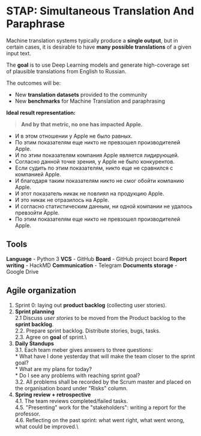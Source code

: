 # STAP: Simultaneous Translation And Paraphrase

Machine translation systems typically produce a **single output**, but in certain cases, it is desirable to have **many possible translations** of a given input text.

The **goal** is to use Deep Learning models and generate high-coverage set of plausible translations from English to Russian. 

The outcomes will be:

-   New **translation datasets** provided to the community
-   New **benchmarks** for Machine Translation and paraphrasing

**Ideal result representation:**
> **And  by  that  metric, no  one  has  impacted  Apple.**

* И  в  этом  отношении  у  Apple  не  было  равных. 
* По  этим  показателям  еще  никто  не  превзошел  производителей  Apple. 
* И  по  этим  показателям  компания  Apple  является  лидирующей. 
* Согласно  данной  точке  зрения, у  Apple  не  было  конкурентов. 
* Если  судить  по  этим  показателям, никто  еще  не  сравнился  с  компанией  Apple. 
* И  благодаря  таким  показателям  никто  не  смог  обойти  компанию  Apple.
* И  этот  показатель  никак  не  повлиял  на  продукцию  Apple. 
* И  это  никак  не  отразилось  на  Apple. 
* И  согласно  статистическим  данным, ни  одной  компании  не  удалось  превзойти  Apple. 
* По  этим  показателям  еще  никто  не  превзошел  производителей  Apple.

## Tools
**Language** - Python 3
**VCS** - GitHub
**Board** - GitHub project board
**Report writing** - HackMD
**Communication** - Telegram
**Documents storage** - Google Drive

## Agile organization
1. Sprint 0: laying out **product backlog** (collecting user stories).
2. **Sprint planning**\
	2.1 Discuss *user stories* to be moved from the Product backlog to the **sprint backlog**.\
	2.2. Prepare sprint backlog. Distribute stories, bugs, tasks.\
	2.3. Agree on **goal** of sprint.\
3. **Daily Standups**\
	3.1. Each team meber gives answers to three questions:\
		* What have I done yesterday that will make the team closer to the sprint goal?\
		* What are my plans for today?\
		* Do I see any problems with reaching sprint goal?\
	3.2. All problems shall be recorded by the Scrum master and placed on the organisation board under "Risks" column.
4. **Spring review + retrospective**\
	4.1. The team reviews completed/failed tasks.\
	4.5. "Presenting" work for the "stakeholders": writing a report for the professor.\
	4.6. Reflecting on the past sprint: what went right, what went wrong, what could be improved.\
